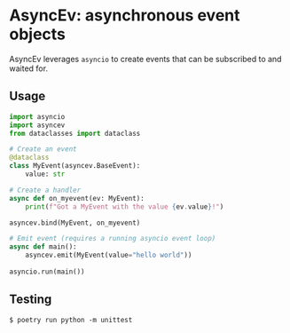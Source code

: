 AsyncEv: asynchronous event objects
===================================

AsyncEv leverages `asyncio` to create events that can be subscribed to and waited for.

## Usage

```python
import asyncio
import asyncev
from dataclasses import dataclass

# Create an event
@dataclass
class MyEvent(asyncev.BaseEvent):
    value: str

# Create a handler
async def on_myevent(ev: MyEvent):
    print(f"Got a MyEvent with the value {ev.value}!")

asyncev.bind(MyEvent, on_myevent)

# Emit event (requires a running asyncio event loop)
async def main():
    asyncev.emit(MyEvent(value="hello world"))
    
asyncio.run(main())
```

## Testing

```shell
$ poetry run python -m unittest
```

